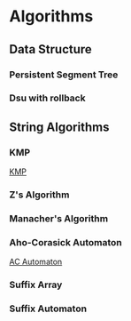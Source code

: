 # Algorithms
## Data Structure
### Persistent Segment Tree
### Dsu with rollback
###
## String Algorithms
### KMP
[KMP](url)
### Z's Algorithm
### Manacher's Algorithm
### Aho-Corasick Automaton
[AC Automaton]([url](https://github.com/EricHuang2006/Algorithms/blob/main/String%20Algorithms/Aho-Corasick%20Automaton.cpp))
### Suffix Array
### Suffix Automaton
